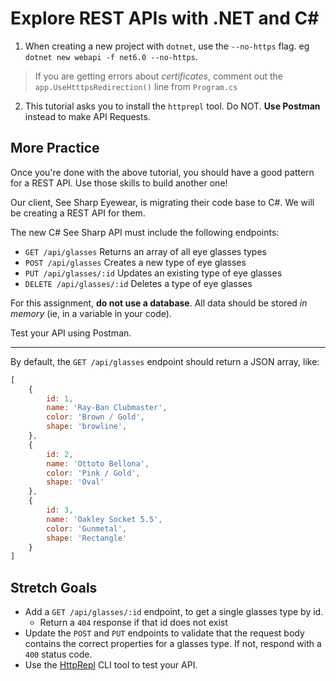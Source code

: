# Explore REST APIs with .NET and C#

1. When creating a new project with `dotnet`, use the `--no-https` flag. eg `dotnet new webapi -f net6.0 --no-https`. 
>  If you are getting errors about _certificates_, comment out the `app.UseHtttpsRedirection()` line from `Program.cs`

2. This tutorial asks you to install the `httprepl` tool. Do NOT. **Use Postman** instead to make API Requests.



## More Practice

Once you're done with the above tutorial, you should have a good pattern for a REST API. Use those skills to build another one!

Our client, See Sharp Eyewear, is migrating their code base to C#. We will be creating a REST API for them.

The new C# See Sharp API must include the following endpoints:

- `GET /api/glasses` Returns an array of all eye glasses types
- `POST /api/glasses` Creates a new type of eye glasses
- `PUT /api/glasses/:id` Updates an existing type of eye glasses
- `DELETE /api/glasses/:id` Deletes a type of eye glasses

For this assignment, **do not use a database**. All data should be stored _in memory_ (ie, in a variable in your code).

Test your API using Postman.

----

By default, the `GET /api/glasses` endpoint should return a JSON array, like:

```js
[
    {
        id: 1,
        name: 'Ray-Ban Clubmaster',
        color: 'Brown / Gold',
        shape: 'browline',
    },
    {
        id: 2,
        name: 'Ottoto Bellona',
        color: 'Pink / Gold',
        shape: 'Oval'
    },
    {
        id: 3,
        name: 'Oakley Socket 5.5',
        color: 'Gunmetal',
        shape: 'Rectangle'
    }
]
```


## Stretch Goals

- Add a `GET /api/glasses/:id` endpoint, to get a single glasses type by id.
  - Return a `404` response if that id does not exist
- Update the `POST` and `PUT` endpoints to validate that the request body contains the correct properties for a glasses type. If not, respond with a `400` status code.
- Use the [HttpRepl](https://docs.microsoft.com/en-us/aspnet/core/web-api/http-repl/?view=aspnetcore-5.0&tabs=macos) CLI tool to test your API.